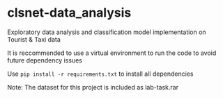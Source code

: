 # clsnet-data_analysis
Exploratory data analysis and classification model implementation on Tourist &amp; Taxi data

It is reccommended to use a virtual environment to run the code to avoid future dependency issues

Use `pip install -r requirements.txt` to install all dependencies 

Note: The dataset for this project is included as lab-task.rar

